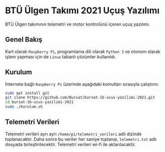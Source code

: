# BTÜ Ülgen Takımı 2021 Uçuş Yazılımı

BTÜ Ülgen takımının telemetri ve motor kontrolünü içeren uçuş yazılımı.

## Genel Bakış

Kart olarak `Raspberry Pi`, programlama dili olarak `Python 3` ve otonom olarak işlem yapması için de `Linux` tabanlı çözümler kullanıldı.

## Kurulum

İnternete bağlı `Raspberry Pi` üzerinde aşağıdaki komutları sırasıyla çalıştırın:

```bash
sudo apt install git
git clone https://github.com/Bursat/bursat-1b-ucus-yazilimi-2021.git
cd bursat-1b-ucus-yazilimi-2021
sudo ./kurulum.sh
```

## Telemetri Verileri

Telemetri verileri ayrı ayrı `/home/pi/telemetri_verileri` adlı dizinde toplanacaktır. Daha sonra bu veriler her saniye toplanıp, `telemetri.txt` adlı dosyada birleştirilecektir.
Telemetri verileri wi-fi ile aktarılacaktir.
